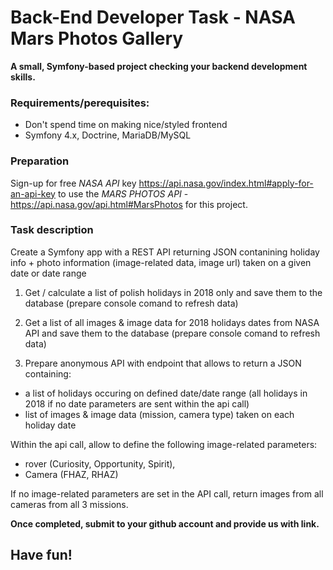 # Back-End Developer Task -  NASA Mars Photos Gallery

**A small, Symfony-based project checking your backend development skills.** 



### Requirements/perequisites:
* Don't spend time on making nice/styled frontend
* Symfony 4.x, Doctrine, MariaDB/MySQL



### Preparation
Sign-up for free *NASA API* key https://api.nasa.gov/index.html#apply-for-an-api-key
to use the *MARS PHOTOS API* - https://api.nasa.gov/api.html#MarsPhotos for this project.






### Task description
Create a Symfony app with a REST API returning JSON contanining holiday info + photo information (image-related data, image url) taken on a given date or date range



1. Get / calculate a list of polish holidays in 2018 only and save them to the database (prepare console comand to refresh data)

2. Get a list of all images & image data for 2018 holidays dates from NASA API and save them to the database (prepare console comand to refresh data)

3. Prepare anonymous API with endpoint that allows to return a JSON containing:

* a list of holidays occuring on defined date/date range (all holidays in 2018 if no date parameters are sent within the api call)
* list of images & image data (mission, camera type) taken on each holiday date

Within the api call, allow to define the following image-related parameters:
* rover (Curiosity, Opportunity, Spirit), 
* Camera (FHAZ, RHAZ)

If no image-related parameters are set in the API call, return images from all cameras from all 3 missions.




**Once completed, submit to your github account and provide us with link.**

## Have fun!
